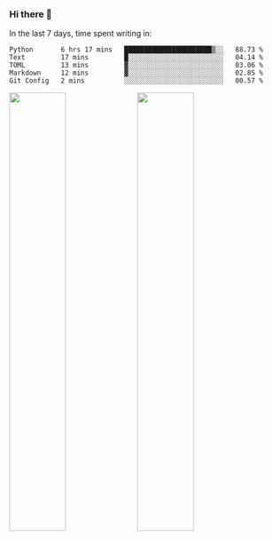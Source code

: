 ### Hi there 👋

In the last 7 days, time spent writing in:

<!--START_SECTION:waka-->
```text
Python       6 hrs 17 mins   ██████████████████████▒░░   88.73 % 
Text         17 mins         █░░░░░░░░░░░░░░░░░░░░░░░░   04.14 % 
TOML         13 mins         ▓░░░░░░░░░░░░░░░░░░░░░░░░   03.06 % 
Markdown     12 mins         ▓░░░░░░░░░░░░░░░░░░░░░░░░   02.85 % 
Git Config   2 mins          ░░░░░░░░░░░░░░░░░░░░░░░░░   00.57 % 
```
<!--END_SECTION:waka-->

<img src="https://wakatime.com/share/@jimtje/5d0c92de-08f8-4a72-8f2f-6a9693d1e318.svg" width=45% height=45%> <img src="https://wakatime.com/share/@jimtje/501498ae-bda5-4da7-a89d-b40bcdd5556d.svg" width=45% height=45%>
